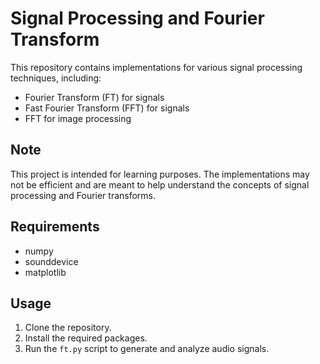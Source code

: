# Signal Processing and Fourier Transform

This repository contains implementations for various signal processing techniques, including:

- Fourier Transform (FT) for signals
- Fast Fourier Transform (FFT) for signals
- FFT for image processing

## Note

This project is intended for learning purposes. The implementations may not be efficient and are meant to help understand the concepts of signal processing and Fourier transforms.

## Requirements

- numpy
- sounddevice
- matplotlib

## Usage

1. Clone the repository.
2. Install the required packages.
3. Run the `ft.py` script to generate and analyze audio signals.
